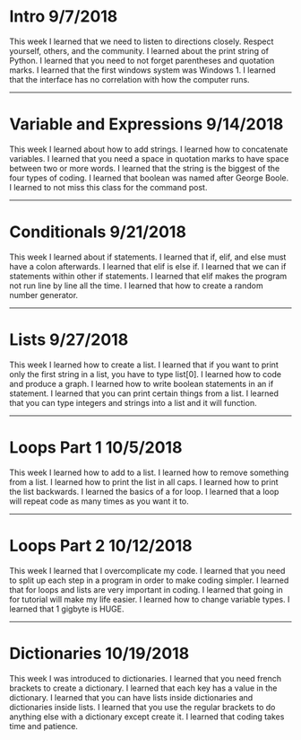 # Intro 9/7/2018

This week I learned that we need to listen to directions closely. Respect yourself, others, and the community. I learned about the print string of Python. I learned that you need to not forget parentheses and quotation marks. I learned that the first windows system was Windows 1. I learned that the interface has no correlation with how the computer runs.

---

# Variable and Expressions 9/14/2018

This week I learned about how to add strings. I learned how to concatenate variables. I learned that you need a space in quotation marks to have space between two or more words. I learned that the string is the biggest of the four types of coding. I learned that boolean was named after George Boole. I learned to not miss this class for the command post.

---

# Conditionals 9/21/2018

This week I learned about if statements. I learned that if, elif, and else must have a colon afterwards. I learned that elif is else if. I learned that we can if statements within other if statements. I learned that elif makes the program not run line by line all the time. I learned that how to create a random number generator.

---

# Lists 9/27/2018

This week I learned how to create a list. I learned that if you want to print only the first string in a list, you have to type list[0]. I learned how to code and produce a graph. I learned how to write boolean statements in an if statement. I learned that you can print certain things from a list. I learned that you can type integers and strings into a list and it will function.

---

# Loops Part 1 10/5/2018

This week I learned how to add to a list. I learned how to remove something from a list. I learned how to print the list in all caps. I learned how to print the list backwards. I learned the basics of a for loop. I learned that a loop will repeat code as many times as you want it to. 

---

# Loops Part 2 10/12/2018

This week I learned that I overcomplicate my code. I learned that you need to split up each step in a program in order to make coding simpler. I learned that for loops and lists are very important in coding. I learned that going in for tutorial will make my life easier. I learned how to change variable types. I learned that 1 gigbyte is HUGE.

---

# Dictionaries 10/19/2018

This week I was introduced to dictionaries. I learned that you need french brackets to create a dictionary. I learned that each key has a value in the dictionary. I learned that you can have lists inside dictionaries and dictionaries inside lists. I learned that you use the regular brackets to do anything else with a dictionary except create it. I learned that coding takes time and patience.
